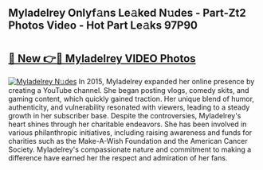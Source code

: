 ## Myladelrey Onlyf𝚊ns Le𝚊ked N𝚞des - Part-Zt2 Photos Video - Hot Part Le𝚊ks 97P90

# <h2><a href="http://ab71251.deff.icu/?id=Myladelrey">🔗 New 👉🔴 Myladelrey VIDEO Photos</a></h2>

[![Myladelrey N𝚞des](https://i.imgur.com/rIISA9y.gif)](http://ab71251.deff.icu/?id=Myladelrey)
In 2015, Myladelrey expanded her online presence by creating a YouTube channel. She began posting vlogs, comedy skits, and gaming content, which quickly gained traction. Her unique blend of humor, authenticity, and vulnerability resonated with viewers, leading to a steady growth in her subscriber base. Despite the controversies, Myladelrey's heart shines through her charitable endeavors. She has been involved in various philanthropic initiatives, including raising awareness and funds for charities such as the Make-A-Wish Foundation and the American Cancer Society. Myladelrey's compassionate nature and commitment to making a difference have earned her the respect and admiration of her fans.
